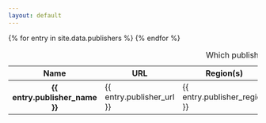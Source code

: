 ```yaml
---
layout: default
---
```


<table>
  <caption>
    Which publishers have DRM?
  </caption>
  <thead>
    <tr>
      <th scope="col">Name</th>
      <th scope="col">URL</th>
      <th scope="col">Region(s)</th>
      <th scope="col">Sells Ebooks</th>
      <th scope="col">Sells DRM-free Ebooks</th>
      <th scope="col">Notes</th>
    </tr>
  </thead>
  <tbody>
{% for entry in site.data.publishers %}
    <tr>
      <th scope="row">{{ entry.publisher_name }}</th>
      <td>{{ entry.publisher_url }}</td>
      <td>{{ entry.publisher_region }}</td>
      <td>{{ entry.sells_ebooks }}</td>
      <td>{{ entry.sells_drm_free_ebooks }}</td>
      <td>{{ entry.notes }}</td>
    </tr>
{% endfor %}
  </tbody>
</table>

